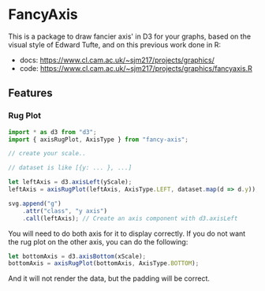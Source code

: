 # FancyAxis

This is a package to draw fancier axis' in D3 for your graphs, based on the visual style of Edward Tufte, and on this previous work done in R:
- docs: https://www.cl.cam.ac.uk/~sjm217/projects/graphics/
- code: https://www.cl.cam.ac.uk/~sjm217/projects/graphics/fancyaxis.R

## Features

### Rug Plot

```ts
import * as d3 from "d3";
import { axisRugPlot, AxisType } from "fancy-axis";

// create your scale..

// dataset is like [{y: ... }, ...]

let leftAxis = d3.axisLeft(yScale);
leftAxis = axisRugPlot(leftAxis, AxisType.LEFT, dataset.map(d => d.y));

svg.append("g")
    .attr("class", "y axis")
    .call(leftAxis); // Create an axis component with d3.axisLeft
```

You will need to do both axis for it to display correctly. If you do not want the rug plot on the other axis, you can do the following:

```js
let bottomAxis = d3.axisBottom(xScale);
bottomAxis = axisRugPlot(bottomAxis, AxisType.BOTTOM);
```

And it will not render the data, but the padding will be correct.
